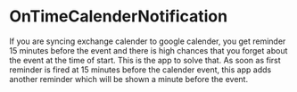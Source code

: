 # OnTimeCalenderNotification

If you are syncing exchange calender to google calender, you get reminder 15 minutes before the event and there is high chances that you forget about the event at the time of start. This is the app to solve that. As soon as first reminder is fired at 15 minutes before the calender event, this app adds another reminder which will be shown a minute before the event. 

